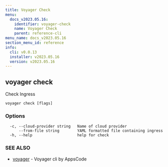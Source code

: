 ```yaml
---
title: Voyager Check
menu:
  docs_v2023.05.16:
    identifier: voyager-check
    name: Voyager Check
    parent: reference-cli
menu_name: docs_v2023.05.16
section_menu_id: reference
info:
  cli: v0.0.13
  installer: v2023.05.16
  version: v2023.05.16
---
```


## voyager check

Check Ingress

```
voyager check [flags]
```

### Options

```
  -c, --cloud-provider string   Name of cloud provider
      --from-file string        YAML formatted file containing ingress
  -h, --help                    help for check
```

### SEE ALSO

* [voyager](/docs/v2023.05.16/reference/cli/voyager)	 - Voyager cli by AppsCode

